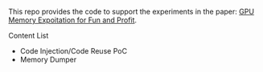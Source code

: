 This repo provides the code to support the experiments in the paper: [GPU Memory Expoitation for Fun and Profit](https://www.usenix.org/conference/usenixsecurity24/presentation/guo-yanan).

Content List

- Code Injection/Code Reuse PoC
- Memory Dumper 
